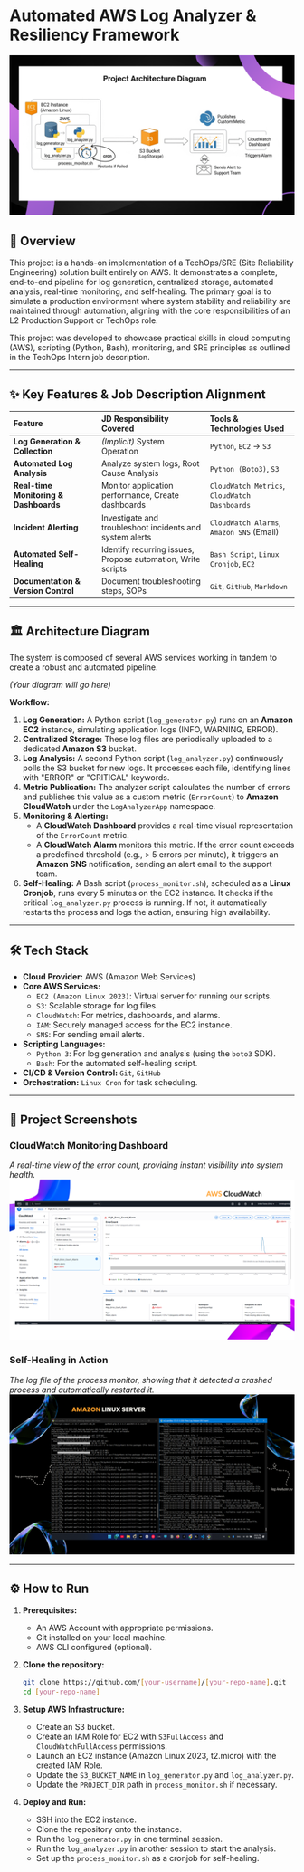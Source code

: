 # Automated AWS Log Analyzer & Resiliency Framework

![Project Architecture Diagram](https://github.com/karindragimhan49/Aws-Log-Analyzer-SRE-Project/blob/5c05e94341e3156fee84e7e4f428b9f002d5cfa0/snap/digram.png)

## 🚀 Overview

This project is a hands-on implementation of a TechOps/SRE (Site Reliability Engineering) solution built entirely on AWS. It demonstrates a complete, end-to-end pipeline for log generation, centralized storage, automated analysis, real-time monitoring, and self-healing. The primary goal is to simulate a production environment where system stability and reliability are maintained through automation, aligning with the core responsibilities of an L2 Production Support or TechOps role.

This project was developed to showcase practical skills in cloud computing (AWS), scripting (Python, Bash), monitoring, and SRE principles as outlined in the TechOps Intern job description.

---

## ✨ Key Features & Job Description Alignment

| Feature | JD Responsibility Covered | Tools & Technologies Used |
| :--- | :--- | :--- |
| **Log Generation & Collection** | _(Implicit)_ System Operation | `Python`, `EC2` -> `S3` |
| **Automated Log Analysis** | Analyze system logs, Root Cause Analysis | `Python (Boto3)`, `S3` |
| **Real-time Monitoring & Dashboards**| Monitor application performance, Create dashboards | `CloudWatch Metrics`, `CloudWatch Dashboards` |
| **Incident Alerting** | Investigate and troubleshoot incidents and system alerts | `CloudWatch Alarms`, `Amazon SNS` (Email) |
| **Automated Self-Healing** | Identify recurring issues, Propose automation, Write scripts | `Bash Script`, `Linux Cronjob`, `EC2` |
| **Documentation & Version Control** | Document troubleshooting steps, SOPs | `Git`, `GitHub`, `Markdown` |

---

## 🏛️ Architecture Diagram

The system is composed of several AWS services working in tandem to create a robust and automated pipeline.

*(Your diagram will go here)*

**Workflow:**
1.  **Log Generation:** A Python script (`log_generator.py`) runs on an **Amazon EC2** instance, simulating application logs (INFO, WARNING, ERROR).
2.  **Centralized Storage:** These log files are periodically uploaded to a dedicated **Amazon S3** bucket.
3.  **Log Analysis:** A second Python script (`log_analyzer.py`) continuously polls the S3 bucket for new logs. It processes each file, identifying lines with "ERROR" or "CRITICAL" keywords.
4.  **Metric Publication:** The analyzer script calculates the number of errors and publishes this value as a custom metric (`ErrorCount`) to **Amazon CloudWatch** under the `LogAnalyzerApp` namespace.
5.  **Monitoring & Alerting:**
    *   A **CloudWatch Dashboard** provides a real-time visual representation of the `ErrorCount` metric.
    *   A **CloudWatch Alarm** monitors this metric. If the error count exceeds a predefined threshold (e.g., > 5 errors per minute), it triggers an **Amazon SNS** notification, sending an alert email to the support team.
6.  **Self-Healing:** A Bash script (`process_monitor.sh`), scheduled as a **Linux Cronjob**, runs every 5 minutes on the EC2 instance. It checks if the critical `log_analyzer.py` process is running. If not, it automatically restarts the process and logs the action, ensuring high availability.

---

## 🛠️ Tech Stack

*   **Cloud Provider:** AWS (Amazon Web Services)
*   **Core AWS Services:**
    *   `EC2 (Amazon Linux 2023)`: Virtual server for running our scripts.
    *   `S3`: Scalable storage for log files.
    *   `CloudWatch`: For metrics, dashboards, and alarms.
    *   `IAM`: Securely managed access for the EC2 instance.
    *   `SNS`: For sending email alerts.
*   **Scripting Languages:**
    *   `Python 3`: For log generation and analysis (using the `boto3` SDK).
    *   `Bash`: For the automated self-healing script.
*   **CI/CD & Version Control:** `Git`, `GitHub`
*   **Orchestration:** `Linux Cron` for task scheduling.

---

## 📸 Project Screenshots

### CloudWatch Monitoring Dashboard
*A real-time view of the error count, providing instant visibility into system health.*
![CloudWatch Dashboard](https://github.com/karindragimhan49/Aws-Log-Analyzer-SRE-Project/blob/5c05e94341e3156fee84e7e4f428b9f002d5cfa0/snap/cloudwatch.png)

### Self-Healing in Action
*The log file of the process monitor, showing that it detected a crashed process and automatically restarted it.*
![Process Monitor Log](https://github.com/karindragimhan49/Aws-Log-Analyzer-SRE-Project/blob/5c05e94341e3156fee84e7e4f428b9f002d5cfa0/snap/Aws%20ec2%20.png)

---

## ⚙️ How to Run

1.  **Prerequisites:**
    *   An AWS Account with appropriate permissions.
    *   Git installed on your local machine.
    *   AWS CLI configured (optional).

2.  **Clone the repository:**
    ```bash
    git clone https://github.com/[your-username]/[your-repo-name].git
    cd [your-repo-name]
    ```

3.  **Setup AWS Infrastructure:**
    *   Create an S3 bucket.
    *   Create an IAM Role for EC2 with `S3FullAccess` and `CloudWatchFullAccess` permissions.
    *   Launch an EC2 instance (Amazon Linux 2023, t2.micro) with the created IAM Role.
    *   Update the `S3_BUCKET_NAME` in `log_generator.py` and `log_analyzer.py`.
    *   Update the `PROJECT_DIR` path in `process_monitor.sh` if necessary.

4.  **Deploy and Run:**
    *   SSH into the EC2 instance.
    *   Clone the repository onto the instance.
    *   Run the `log_generator.py` in one terminal session.
    *   Run the `log_analyzer.py` in another session to start the analysis.
    *   Set up the `process_monitor.sh` as a cronjob for self-healing.
